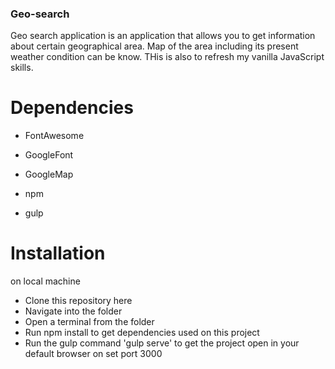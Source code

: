 ### Geo-search
Geo search application is an application that allows you to get information about certain geographical area. Map of the area including its present weather condition can be know. THis is also to refresh my vanilla JavaScript skills.


# Dependencies
- FontAwesome
- GoogleFont
- GoogleMap

- npm
- gulp

# Installation
on local machine
* Clone this repository here
* Navigate into the folder
* Open a terminal from the folder
* Run npm install to get dependencies used on this project
* Run the gulp command 'gulp serve' to get the project open in your default browser on set port 3000